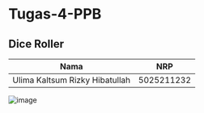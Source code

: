 # Tugas-4-PPB
## Dice Roller

| Nama | NRP |
| -------- | -------- |
| Ulima Kaltsum Rizky Hibatullah | 5025211232 |

![image](https://github.com/ulimakrh/Tugas-4-PPB/assets/114993076/89ec89a2-0ff2-412b-8496-e5039b5fd111)


